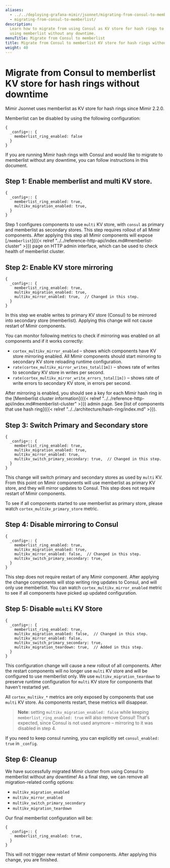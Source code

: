 ```yaml
---
aliases:
  - ../../deploying-grafana-mimir/jsonnet/migrating-from-consul-to-memberlist/
  - migrating-from-consul-to-memberlist/
description:
  Learn how to migrate from using Consul as KV store for hash rings to
  using memberlist without any downtime.
menuTitle: Migrate from Consul to memberlist
title: Migrate from Consul to memberlist KV store for hash rings without downtime
weight: 40
---
```


# Migrate from Consul to memberlist KV store for hash rings without downtime

Mimir Jsonnet uses memberlist as KV store for hash rings since Mimir 2.2.0.

Memberlist can be disabled by using the following configuration:

```jsonnet
{
  _config+:: {
    memberlist_ring_enabled: false
  }
}
```

If you are running Mimir hash rings with Consul and would like to migrate to memberlist without any downtime, you can follow instructions in this document.

## Step 1: Enable memberlist and multi KV store.

```jsonnet
{
  _config+:: {
    memberlist_ring_enabled: true,
    multikv_migration_enabled: true,
  }
}
```

Step 1 configures components to use `multi` KV store, with `consul` as primary and memberlist as secondary stores.
This step requires rollout of all Mimir components.
After applying this step all Mimir components will expose [`/memberlist`]({{< relref "../../reference-http-api/index.md#memberlist-cluster" >}}) page on HTTP admin interface, which can be used to check health of memberlist cluster.

## Step 2: Enable KV store mirroring

```jsonnet
{
  _config+:: {
    memberlist_ring_enabled: true,
    multikv_migration_enabled: true,
    multikv_mirror_enabled: true,  // Changed in this step.
  }
}
```

In this step we enable writes to primary KV store (Consul) to be mirrored into secondary store (memberlist).
Applying this change will not cause restart of Mimir components.

You can monitor following metrics to check if mirroring was enabled on all components and if it works correctly:

- `cortex_multikv_mirror_enabled` – shows which components have KV store mirroring enabled. All Mimir components should start mirroring to secondary KV store reloading runtime configuration.
- `rate(cortex_multikv_mirror_writes_total[1m])` – shows rate of writes to secondary KV store in writes per second.
- `rate(cortex_multikv_mirror_write_errors_total[1m])` – shows rate of write errors to secondary KV store, in errors per second.

After mirroring is enabled, you should see a key for each Mimir hash ring in the [Memberlist cluster information]({{< relref "../../reference-http-api/index.md#memberlist-cluster" >}}) admin page.
See [list of components that use hash ring]({{< relref "../../architecture/hash-ring/index.md" >}}).

## Step 3: Switch Primary and Secondary store

```jsonnet
{
  _config+:: {
    memberlist_ring_enabled: true,
    multikv_migration_enabled: true,
    multikv_mirror_enabled: true,
    multikv_switch_primary_secondary: true,  // Changed in this step.
  }
}
```

This change will switch primary and secondary stores as used by `multi` KV.
From this point on Mimir components will use memberlist as primary KV store, and they will mirror updates to Consul.
This step does not require restart of Mimir components.

To see if all components started to use memberlist as primary store, please watch `cortex_multikv_primary_store` metric.

## Step 4: Disable mirroring to Consul

```jsonnet
{
  _config+:: {
    memberlist_ring_enabled: true,
    multikv_migration_enabled: true,
    multikv_mirror_enabled: false,  // Changed in this step.
    multikv_switch_primary_secondary: true,
  }
}
```

This step does not require restart of any Mimir component. After applying the change components will stop writing ring updates to Consul, and will only use memberlist.
You can watch `cortex_multikv_mirror_enabled` metric to see if all components have picked up updated configuration.

## Step 5: Disable `multi` KV Store

```jsonnet
{
  _config+:: {
    memberlist_ring_enabled: true,
    multikv_migration_enabled: false,  // Changed in this step.
    multikv_mirror_enabled: false,
    multikv_switch_primary_secondary: true,
    multikv_migration_teardown: true,  // Added in this step.
  }
}
```

This configuration change will cause a new rollout of all components.
After the restart components will no longer use `multi` KV store and will be configured to use memberlist only.
We use `multikv_migration_teardown` to preserve runtime configuration for `multi` KV store for components that haven't restarted yet.

All `cortex_multikv_*` metrics are only exposed by components that use `multi` KV store. As components restart, these metrics will disappear.

> **Note**: setting `multikv_migration_enabled: false` while keeping `memberlist_ring_enabled: true` will also remove Consul! That's expected, since Consul is not used anymore – mirroring to it was disabled in step 4.

If you need to keep consul running, you can explicitly set `consul_enabled: true` in `_config`.

## Step 6: Cleanup

We have successfully migrated Mimir cluster from using Consul to memberlist without any downtime!
As a final step, we can remove all migration-related config options:

- `multikv_migration_enabled`
- `multikv_mirror_enabled`
- `multikv_switch_primary_secondary`
- `multikv_migration_teardown`

Our final memberlist configuration will be:

```jsonnet
{
  _config+:: {
    memberlist_ring_enabled: true,
  }
}
```

This will not trigger new restart of Mimir components. After applying this change, you are finished.
